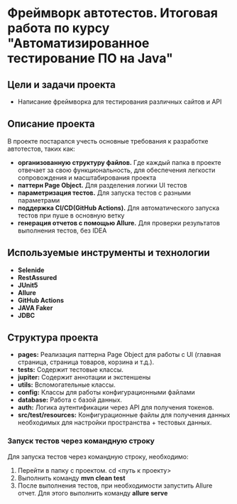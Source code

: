 # Фреймворк автотестов. Итоговая работа по курсу "Автоматизированное тестирование ПО на Java"
## Цели и задачи проекта
- Написание фреймворка для тестирования различных сайтов и API
## Описание проекта
В проекте постарался учесть основные требования к разработке автотестов, таких как:
- **организованную структуру файлов.** Где каждый папка в проекте отвечает за свою функциональность, для обеспечения легкости сопровождения и масштабирования проекта
- **паттерн Page Object.** Для разделения логики UI тестов
- **параметризация тестов.** Для запуска тестов с разными параметрами
- **поддержка CI/CD(GitHub Actions).** Для автоматического запуска тестов при пуше в основную ветку
- **генерация отчетов с помощью Allure.** Для проверки результатов выполнения тестов, без IDEA
## Используемые инструменты и технологии
- **Selenide**
- **RestAssured**
- **JUnit5**
- **Allure**
- **GitHub Actions**
- **JAVA Faker**
- **JDBC**
## Структура проекта
- **pages:** Реализация паттерна Page Object для работы с UI (главная страница, страница товаров, корзина и т.д.).
- **tests:** Содержит тестовые классы.
- **jupiter:** Содержит аннотации и экстеншены
- **utils:** Вспомогательные классы.
- **config:** Классы для работы конфигурационными файлами
- **database:** Работа с базой данных.
- **auth:** Логика аутентификации через API для получения токенов.
- **src/test/resources:** Конфигурационные файлы для получения данных необходимых для настройки пространства + тестовых данных.

### Запуск тестов через командную строку 
Для запуска тестов через командную строку, необходимо:
1. Перейти в папку с проектом.
   cd <путь к проекту>
2. Выполнить команду **mvn clean test**
3. После выполнения тестов, при необходимости запустить Allure отчет. Для этого выполнить команду **allure serve**





